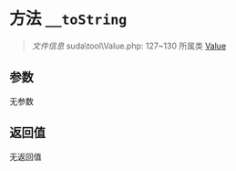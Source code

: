 # 方法 `__toString`

> *文件信息* suda\tool\Value.php: 127~130
> 所属类 [Value](../Value.md)




## 参数


无参数


## 返回值

无返回值
